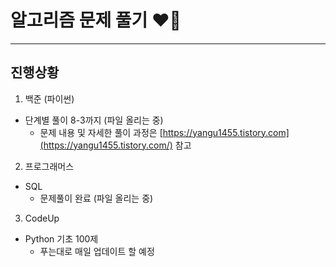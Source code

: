 # 알고리즘 문제 풀기 ❤️‍🔥
---

진행상황
---
1. 백준 (파이썬)
* 단계별 풀이 8-3까지 (파일 올리는 중)
  * 문제 내용 및 자세한 풀이 과정은 [https://yangu1455.tistory.com](https://yangu1455.tistory.com/) 참고

2. 프로그래머스
* SQL
  * 문제풀이 완료 (파일 올리는 중)

3. CodeUp
* Python 기초 100제
  * 푸는대로 매일 업데이트 할 예정